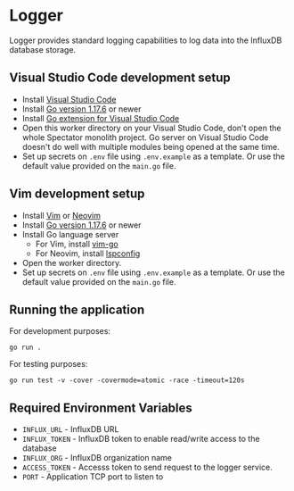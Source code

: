 # Logger

Logger provides standard logging capabilities to log data into the InfluxDB database storage.


## Visual Studio Code development setup

- Install [Visual Studio Code](https://code.visualstudio.com/Download)
- Install [Go version 1.17.6](https://go.dev/dl/) or newer
- Install [Go extension for Visual Studio Code](https://marketplace.visualstudio.com/items?itemName=golang.Go)
- Open this worker directory on your Visual Studio Code, don't open the whole Spectator monolith project.
  Go server on Visual Studio Code doesn't do well with multiple modules being opened at the same time.
- Set up secrets on `.env` file using `.env.example` as a template. Or use the default value provided
  on the `main.go` file.

## Vim development setup

- Install [Vim](https://www.vim.org/download.php) or [Neovim](https://github.com/neovim/neovim/wiki/Installing-Neovim)
- Install [Go version 1.17.6](https://go.dev/dl/) or newer
- Install Go language server
  - For Vim, install [vim-go](https://github.com/fatih/vim-go)
  - For Neovim, install [lspconfig](https://github.com/neovim/nvim-lspconfig)
- Open the worker directory.
- Set up secrets on `.env` file using `.env.example` as a template. Or use the default value provided
  on the `main.go` file.

## Running the application

For development purposes:

```
go run .
```

For testing purposes:

```
go run test -v -cover -covermode=atomic -race -timeout=120s
```

## Required Environment Variables

* `INFLUX_URL` - InfluxDB URL
* `INFLUX_TOKEN` - InfluxDB token to enable read/write access to the database
* `INFLUX_ORG` - InfluxDB organization name
* `ACCESS_TOKEN` - Accesss token to send request to the logger service.
* `PORT` - Application TCP port to listen to